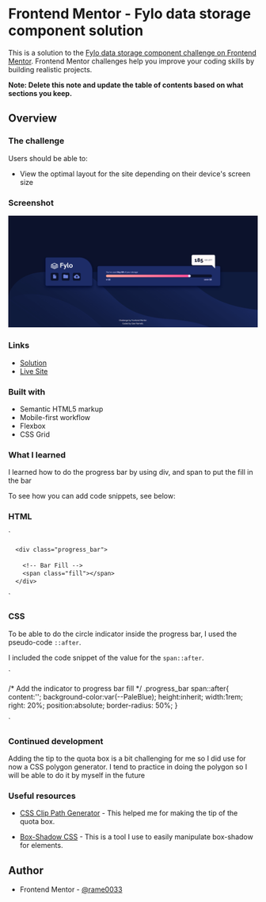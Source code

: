 # Frontend Mentor - Fylo data storage component solution

This is a solution to the [Fylo data storage component challenge on Frontend Mentor](https://www.frontendmentor.io/challenges/fylo-data-storage-component-1dZPRbV5n). Frontend Mentor challenges help you improve your coding skills by building realistic projects. 

**Note: Delete this note and update the table of contents based on what sections you keep.**

## Overview

### The challenge

Users should be able to:

- View the optimal layout for the site depending on their device's screen size

### Screenshot

![](./screenshot/Screenshot%202024-05-14%20151834.png)

### Links

- [Solution](https://github.com/rame0033/practice_pages/tree/main/front-end_mentor_p8)
- [Live Site](https://rame0033.github.io/practice_pages/front-end_mentor_p8/)

### Built with

- Semantic HTML5 markup
- Mobile-first workflow
- Flexbox
- CSS Grid

### What I learned

I learned how to do the progress bar by using div, and span to put the fill in the bar

To see how you can add code snippets, see below:

### HTML
`
<!-- Progress bar -->
      <div class="progress_bar">

        <!-- Bar Fill -->
        <span class="fill"></span>
      </div>

`

### CSS
To be able to do the circle indicator inside the progress bar, I used the pseudo-code `::after`.

I included the code snippet of the value for the `span::after`.

`

/* Add the indicator to progress bar fill */
.progress_bar span::after{
    content:'';
    background-color:var(--PaleBlue);
    height:inherit;
    width:1rem;
    right: 20%;
    position:absolute;
    border-radius: 50%;
}

`

### Continued development

Adding the tip to the quota box is a bit challenging for me so I did use for now a CSS polygon generator. I tend to practice in doing the polygon so I will be able to do it by myself in the future

### Useful resources

- [CSS Clip Path Generator](https://www.cssportal.com/css-clip-path-generator/) - This helped me for making the tip of the quota box.

- [Box-Shadow CSS](https://cssgenerator.org/box-shadow-css-generator.html) - This is a tool I use to easily manipulate box-shadow for elements.

## Author

- Frontend Mentor - [@rame0033](https://www.frontendmentor.io/profile/rame0033)